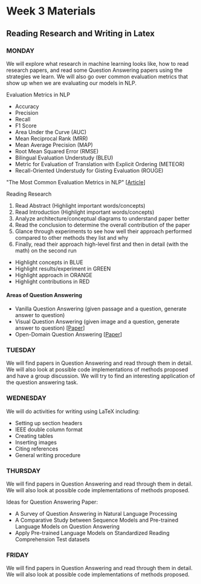 # Week 3 Materials
## Reading Research and Writing in Latex
### MONDAY
We will explore what research in machine learning looks like, how to read research papers, and read some Question Answering papers using the strategies we learn. We will also go over common evaluation metrics that show up when we are evaluating our models in NLP.

Evaluation Metrics in NLP
- Accuracy
- Precision
- Recall
- F1 Score
- Area Under the Curve (AUC)
- Mean Reciprocal Rank (MRR)
- Mean Average Precision (MAP)
- Root Mean Squared Error (RMSE)
- Bilingual Evaluation Understudy (BLEU)
- Metric for Evaluation of Translation with Explicit Ordering (METEOR)
- Recall-Oriented Understudy for Gisting Evaluation (ROUGE)

"The Most Common Evaluation Metrics in NLP" [[Article](https://towardsdatascience.com/the-most-common-evaluation-metrics-in-nlp-ced6a763ac8b)]

Reading Research
1. Read Abstract (Highlight important words/concepts)
2. Read Introduction (Highlight important words/concepts)
3. Analyze architecture/conceptual diagrams to understand paper better
4. Read the conclusion to determine the overall contribution of the paper
5. Glance through experiments to see how well their approach performed compared to other methods they list and why
6. Finally, read their approach high-level first and then in detail (with the math) on the second run

- Highlight concepts in BLUE<br>
- Highlight results/experiment in GREEN <br>
- Highlight approach in ORANGE <br>
- Highlight contributions in RED

#### Areas of Question Answering
- Vanilla Question Answering (given passage and a question, generate answer to question) 
- Visual Question Answering (given image and a question, generate answer to question) [[Paper](https://arxiv.org/pdf/1505.00468.pdf)]
- Open-Domain Question Answering [[Paper](https://arxiv.org/pdf/2009.00914.pdf)]

### TUESDAY
We will find papers in Question Answering and read through them in detail. We will also look at possible code implementations of 
methods proposed and have a group discussion. We will try to find an interesting application of the question answering task.



### WEDNESDAY
We will do activities for writing using LaTeX including:
- Setting up section headers
- IEEE double column format
- Creating tables
- Inserting images
- Citing references
- General writing procedure


### THURSDAY
We will find papers in Question Answering and read through them in detail. We will also look at possible code implementations of 
methods proposed. 

Ideas for Question Answering Paper:
- A Survey of Question Answering in Natural Language Processing
- A Comparative Study between Sequence Models and Pre-trained Language Models on Question Answering
- Apply Pre-trained Language Models on Standardized Reading Comprehension Test datasets


### FRIDAY
We will find papers in Question Answering and read through them in detail. We will also look at possible code implementations of 
methods proposed. 
